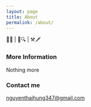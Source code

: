 ```yaml
---
layout: page
title: About
permalink: /about/
---
```


💉🌐 | 🔬🔍 | ⚒️🗡️

### More Information

Nothing more

### Contact me

[nguyenthaihung347@gmail.com](mailto:nguyenthaihung347@gmail.com)
